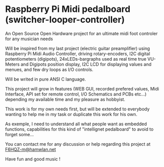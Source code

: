 # Raspberry Pi Midi pedalboard (switcher-looper-controller)

An Open Source Open Hardware project for an ultimate midi foot controler for any musician needs

Will be inspired from my last project (electric guitar preamplifier) using Raspberry Pi Midi Audio Controller, driving rotary-encoders, I2C digital potentiometers (digipots), 24xLEDs-bargraphs used as real time true VU-Meters and Digipots position display, I2C LCD for displaying values and menues, and few dry loops as I/O controls.

Will be writed in pure ANSI C language.

This project will grow in features (WEB GUI, recorded prefered values, Midi Interface, API set for remote control, I/O Schematics and PCBs etc...) depending my available time and my pleasure as hobbyist.

This work is for my own needs first, but will be extended to everybody wanting to help me in my task or duplicate this work for his own.

As exemple, I need to understand all what people want as embedded functions, capabilities for this kind of "intellignet pedalboard" to avoid to forget some...

You can contact me for any discussion or help regarding this project at F6HQZ-m@hamwlan.net

Have fun and good music !
